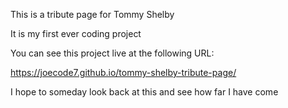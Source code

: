 This is a tribute page for Tommy Shelby

It is my first ever coding project

You can see this project live at the following URL:

https://joecode7.github.io/tommy-shelby-tribute-page/

I hope to someday look back at this and see how far I have come